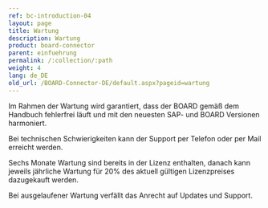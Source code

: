 ```yaml
---
ref: bc-introduction-04
layout: page
title: Wartung
description: Wartung
product: board-connector
parent: einfuehrung
permalink: /:collection/:path
weight: 4
lang: de_DE
old_url: /BOARD-Connector-DE/default.aspx?pageid=wartung
---
```


Im Rahmen der Wartung wird garantiert, dass der BOARD gemäß dem Handbuch fehlerfrei läuft und mit den neuesten SAP- und BOARD Versionen harmoniert. 

Bei technischen Schwierigkeiten kann der Support per Telefon oder per Mail erreicht werden.

Sechs Monate Wartung sind bereits in der Lizenz enthalten, danach kann jeweils jährliche Wartung für 20% des aktuell gültigen Lizenzpreises dazugekauft werden.

Bei ausgelaufener Wartung verfällt das Anrecht auf Updates und Support.
